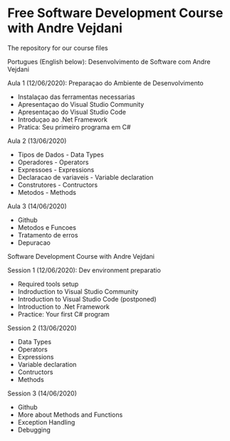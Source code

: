 # Free Software Development Course with Andre Vejdani
The repository for our course files

Portugues (English below):
Desenvolvimento de Software com Andre Vejdani

Aula 1 (12/06/2020):
Preparaçao do Ambiente de Desenvolvimento
- Instalaçao das ferramentas necessarias
- Apresentaçao do Visual Studio Community
- Apresentaçao do Visual Studio Code
- Introduçao ao .Net Framework
- Pratica: Seu primeiro programa em C#

Aula 2 (13/06/2020)
- Tipos de Dados - Data Types
- Operadores - Operators
- Expressoes - Expressions
- Declaracao de variaveis - Variable declaration
- Construtores - Contructors
- Metodos - Methods

Aula 3 (14/06/2020)
- Github
- Metodos e Funcoes
- Tratamento de erros
- Depuracao


Software Development Course with Andre Vejdani

Session 1 (12/06/2020):
Dev environment preparatio 
- Required tools setup
- Indroduction to Visual Studio Community
- Introduction to Visual Studio Code (postponed)
- Introduction to .Net Framework
- Practice: Your first C# program

Session 2 (13/06/2020)
- Data Types
- Operators
- Expressions
- Variable declaration
- Contructors
- Methods

Session 3 (14/06/2020)
- Github
- More about Methods and Functions
- Exception Handling
- Debugging
